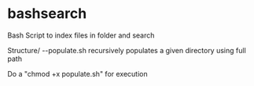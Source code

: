 bashsearch
==========

Bash Script to index files in folder and search

Structure/
--populate.sh recursively populates a given directory using full path

Do a "chmod +x populate.sh" for execution
